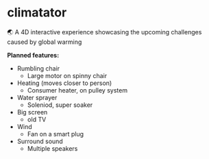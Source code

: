 # climatator
🌏 A 4D interactive experience showcasing the upcoming challenges caused by global warming

**Planned features:**

* Rumbling chair
  * Large motor on spinny chair
* Heating (moves closer to person)
  * Consumer heater, on pulley system
* Water sprayer
  * Soleniod, super soaker
* Big screen
  * old TV
* Wind
  * Fan on a smart plug
* Surround sound
  * Multiple speakers
